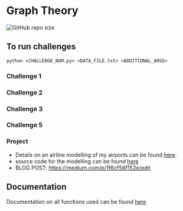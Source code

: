 # Graph Theory
![GitHub repo size](https://img.shields.io/github/repo-size/ThomasLee94/graph_challenges.svg?style=plastic)

## To run challenges

```
python <CHALLENGE_NUM.py> <DATA_FILE.txt> <ADDITIONAL_ARGS>
```

### Challenge 1

### Challenge 2

### Challenge 3

### Challenge 5

### Project
- Details on an airline modelling of my airports can be found [here](PROJECT.md).
- source code for the modelling can be found [here](PROJECT.py)
- BLOG POST: https://medium.com/p/1f6cf56f152e/edit

## Documentation

Documentation on all functions used can be found [here](docs.md)
